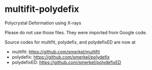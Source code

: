 # multifit-polydefix
 Polycrystal Deformation using X-rays 

Please do not use those files. They were imported from Google code.

Source codes for multifit, polydefix, and polydefixED are now at
* multifit: https://github.com/smerkel/multifit
* polydefix: https://github.com/smerkel/polydefix
* polydefixED: https://github.com/smerkel/polydefixED
